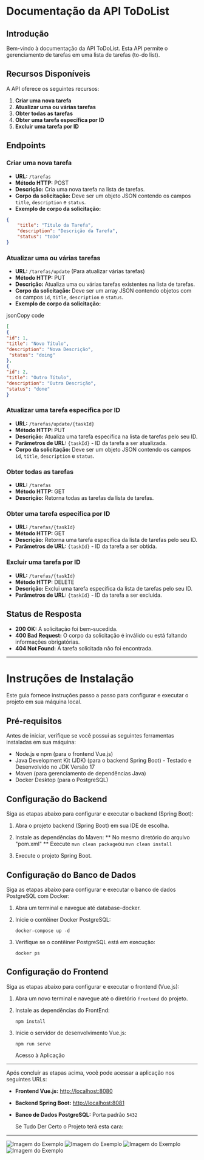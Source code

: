 # Documentação da API ToDoList

## Introdução

Bem-vindo à documentação da API ToDoList. Esta API permite o gerenciamento de tarefas em uma lista de tarefas (to-do list).

## Recursos Disponíveis

A API oferece os seguintes recursos:

1. **Criar uma nova tarefa**
2. **Atualizar uma ou várias tarefas**
3. **Obter todas as tarefas**
4. **Obter uma tarefa específica por ID**
5. **Excluir uma tarefa por ID**

## Endpoints

### Criar uma nova tarefa

- **URL:** `/tarefas`
- **Método HTTP:** POST
- **Descrição:** Cria uma nova tarefa na lista de tarefas.
- **Corpo da solicitação:** Deve ser um objeto JSON contendo os campos `title`, `description` e `status`.
- **Exemplo de corpo da solicitação:**
```json
{
    "title": "Título da Tarefa",
    "description": "Descrição da Tarefa",
    "status": "toDo"
}
```

### Atualizar uma ou várias tarefas

*   **URL:** `/tarefas/update` (Para atualizar várias tarefas)
*   **Método HTTP:** PUT
*   **Descrição:** Atualiza uma ou várias tarefas existentes na lista de tarefas.
*   **Corpo da solicitação:** Deve ser um array JSON contendo objetos com os campos `id`, `title`, `description` e `status`.
*   **Exemplo de corpo da solicitação:**

jsonCopy code
```json
[
{
"id": 1,
"title": "Novo Título",
"description": "Nova Descrição",
 "status": "doing"
},
{
"id": 2,
"title": "Outro Título",
"description": "Outra Descrição",
"status": "done"
}
```

### Atualizar uma tarefa específica por ID

*   **URL:** `/tarefas/update/{taskId}`
*   **Método HTTP:** PUT
*   **Descrição:** Atualiza uma tarefa específica na lista de tarefas pelo seu ID.
*   **Parâmetros de URL:** `{taskId}` - ID da tarefa a ser atualizada.
*   **Corpo da solicitação:** Deve ser um objeto JSON contendo os campos  `id`, `title`, `description` e `status`.

### Obter todas as tarefas

*   **URL:** `/tarefas`
*   **Método HTTP:** GET
*   **Descrição:** Retorna todas as tarefas da lista de tarefas.

### Obter uma tarefa específica por ID

*   **URL:** `/tarefas/{taskId}`
*   **Método HTTP:** GET
*   **Descrição:** Retorna uma tarefa específica da lista de tarefas pelo seu ID.
*   **Parâmetros de URL:** `{taskId}` - ID da tarefa a ser obtida.

### Excluir uma tarefa por ID

*   **URL:** `/tarefas/{taskId}`
*   **Método HTTP:** DELETE
*   **Descrição:** Exclui uma tarefa específica da lista de tarefas pelo seu ID.
*   **Parâmetros de URL:** `{taskId}` - ID da tarefa a ser excluída.

Status de Resposta
------------------

*   **200 OK:** A solicitação foi bem-sucedida.
*   **400 Bad Request:** O corpo da solicitação é inválido ou está faltando informações obrigatórias.
*   **404 Not Found:** A tarefa solicitada não foi encontrada.
------------------------------------------------------------------------------------------------------

Instruções de Instalação
========================

Este guia fornece instruções passo a passo para configurar e executar o projeto em sua máquina local.

Pré-requisitos
--------------

Antes de iniciar, verifique se você possui as seguintes ferramentas instaladas em sua máquina:

*   Node.js e npm (para o frontend Vue.js)
*   Java Development Kit (JDK) (para o backend Spring Boot) - Testado e Desenvolvido no JDK Versão 17
*   Maven (para gerenciamento de dependências Java)
*   Docker Desktop (para o PostgreSQL)

Configuração do Backend
-----------------------

Siga as etapas abaixo para configurar e executar o backend (Spring Boot):

1.  Abra o projeto backend (Spring Boot) em sua IDE de escolha.
    
2.  Instale as dependências do Maven:
** No mesmo diretório do arquivo "pom.xml"
** Execute
`mvn clean package`ou `mvn clean install`
    
3.  Execute o projeto Spring Boot.

Configuração do Banco de Dados
------------------------------

Siga as etapas abaixo para configurar e executar o banco de dados PostgreSQL com Docker:

1.  Abra um terminal e navegue até database-docker.
    
2.  Inicie o contêiner Docker PostgreSQL:
    
    `docker-compose up -d`
    
3.  Verifique se o contêiner PostgreSQL está em execução:
     
    `docker ps`
    
Configuração do Frontend
------------------------

Siga as etapas abaixo para configurar e executar o frontend (Vue.js):

1.  Abra um novo terminal e navegue até o diretório `frontend` do projeto.
    
2.  Instale as dependências do FrontEnd:

    `npm install`
    
4.  Inicie o servidor de desenvolvimento Vue.js:
    
    `npm run serve`

    Acesso à Aplicação
-----------------------

Após concluir as etapas acima, você pode acessar a aplicação nos seguintes URLs:

*   **Frontend Vue.js:** [http://localhost:8080](http://localhost:8080)
*   **Backend Spring Boot:** [http://localhost:8081](http://localhost:8081)
*   **Banco de Dados PostgreSQL:** Porta padrão `5432`

    Se Tudo Der Certo o Projeto terá esta cara:
----------------------
![Imagem do Exemplo](https://lh3.googleusercontent.com/drive-viewer/AKGpihYeu7KSmP1QvKfOXiPzaL6_jaZYWvULtsRgXmQf4y54B6g6U4j_Qbqy7gDCrLdHL4MO_ebv4pQYHp-fzedJQ_-5l94VJVT4Bl0=s1600-v0)
![Imagem do Exemplo](https://lh3.googleusercontent.com/drive-viewer/AKGpiha7_2XROFKXRF5nzHH4MtLohSPmIqw3QYfbsVPqq8QaEjSLJq8wpIg-MC84RrgPMT_QCU2UsKFXcC24XPEAUZftNh62zNJrMsc=s1600-v0)
![Imagem do Exemplo](https://lh3.googleusercontent.com/drive-viewer/AKGpihZogfDaxxG0YKq3GZX3fzIF5NPfsosJtijhWEckuz2BH0fqzSZBkL54-r6gUmnIuitb7VxO__0jgj8hvdlrDP3EOj8Fes5h00w=s1600-rw-v1)
![Imagem do Exemplo](https://lh3.googleusercontent.com/drive-viewer/AKGpihZduXKU56T5GZ34zR5sOGBJYZFWXHI30HFsWSKJt8TB47pBvLzMhJYjNNIdeMcyYjTgnPyzDRso-AMaUC3Z8nu3CBEdsgdT7Q=s1600-rw-v1)


